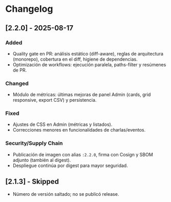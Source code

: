 # Changelog

## [2.2.0] - 2025-08-17
### Added
- Quality gate en PR: análisis estático (diff-aware), reglas de arquitectura (monorepo), cobertura en el diff, higiene de dependencias.
- Optimización de workflows: ejecución paralela, paths-filter y resúmenes de PR.

### Changed
- Módulo de métricas: últimas mejoras de panel Admin (cards, grid responsive, export CSV) y persistencia.

### Fixed
- Ajustes de CSS en Admin (métricas y listados).
- Correcciones menores en funcionalidades de charlas/eventos.

### Security/Supply Chain
- Publicación de imagen con alias `:2.2.0`, firma con Cosign y SBOM adjunto (también al digest).
- Despliegue continúa por digest para mayor seguridad.

## [2.1.3] - Skipped
- Número de versión saltado; no se publicó release.
